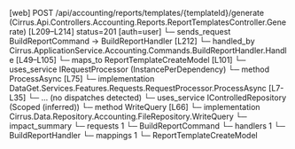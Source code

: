 [web] POST /api/accounting/reports/templates/{templateId}/generate  (Cirrus.Api.Controllers.Accounting.Reports.ReportTemplatesController.Generate)  [L209–L214] status=201 [auth=user]
  └─ sends_request BuildReportCommand -> BuildReportHandler [L212]
    └─ handled_by Cirrus.ApplicationService.Accounting.Commands.BuildReportHandler.Handle [L49–L105]
      └─ maps_to ReportTemplateCreateModel [L101]
      └─ uses_service IRequestProcessor (InstancePerDependency)
        └─ method ProcessAsync [L75]
          └─ implementation DataGet.Services.Features.Requests.RequestProcessor.ProcessAsync [L7-L35]
            └─ ... (no dispatches detected)
      └─ uses_service IControlledRepository<File> (Scoped (inferred))
        └─ method WriteQuery [L66]
          └─ implementation Cirrus.Data.Repository.Accounting.FileRepository.WriteQuery
  └─ impact_summary
    └─ requests 1
      └─ BuildReportCommand
    └─ handlers 1
      └─ BuildReportHandler
    └─ mappings 1
      └─ ReportTemplateCreateModel

